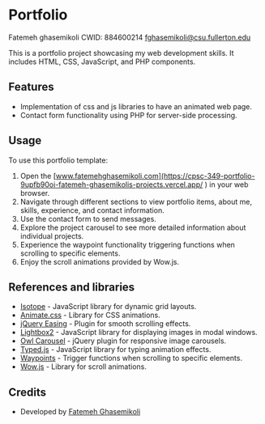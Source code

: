 # Portfolio

Fatemeh ghasemikoli
CWID: 884600214
fghasemikoli@csu.fullerton.edu

This is a portfolio project showcasing my web development skills. It includes HTML, CSS, JavaScript, and PHP components.

## Features

- Implementation of css and js libraries to have an animated web page.
- Contact form functionality using PHP for server-side processing.


## Usage

To use this portfolio template:

1. Open the [www.fatemehghasemikoli.com](https://cpsc-349-portfolio-9upfb90oi-fatemeh-ghasemikolis-projects.vercel.app/
) in your web browser.
2. Navigate through different sections to view portfolio items, about me, skills, experience, and contact information.
3. Use the contact form to send messages.
5. Explore the project carousel to see more detailed information about individual projects.
6. Experience the waypoint functionality triggering functions when scrolling to specific elements.
7. Enjoy the scroll animations provided by Wow.js.

## References and libraries

- [Isotope](https://isotope.metafizzy.co) - JavaScript library for dynamic grid layouts.
- [Animate.css](http://daneden.me/animate) - Library for CSS animations.
- [jQuery Easing](http://gsgd.co.uk/sandbox/jquery/easing/) - Plugin for smooth scrolling effects.
- [Lightbox2](http://lokeshdhakar.com/projects/lightbox2/) - JavaScript library for displaying images in modal windows.
- [Owl Carousel](https://owlcarousel2.github.io/OwlCarousel2/) - jQuery plugin for responsive image carousels.
- [Typed.js](https://github.com/mattboldt/typed.js/) - JavaScript library for typing animation effects.
- [Waypoints](https://github.com/imakewebthings/waypoints) - Trigger functions when scrolling to specific elements.
- [Wow.js](https://wowjs.uk) - Library for scroll animations.

## Credits

- Developed by [Fatemeh Ghasemikoli](https://github.com/fatemeh-ghasemikoli)


